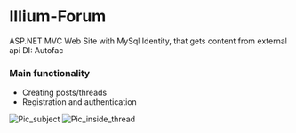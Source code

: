 # Illium-Forum
ASP.NET MVC Web Site with MySql Identity, that gets content from external api
DI: Autofac

### Main functionality
* Creating posts/threads
* Registration and authentication

![Pic_subject](https://pp.userapi.com/c830508/v830508106/1a7431/FTA6T7nSKkg.jpg)
![Pic_inside_thread](https://pp.userapi.com/c844321/v844321106/10054c/SgJ1rfhY2ms.jpg)
